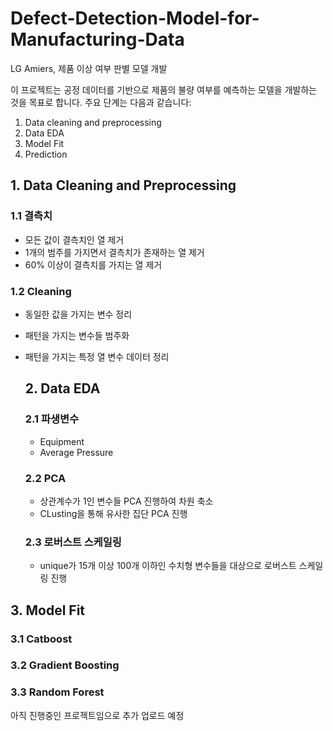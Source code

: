 # Defect-Detection-Model-for-Manufacturing-Data
LG Amiers, 제품 이상 여부 판별  모델 개발

이 프로젝트는 공정 데이터를 기반으로 제품의 불량 여부를 예측하는 모델을 개발하는 것을 목표로 합니다. 
주요 단계는 다음과 같습니다:

1. Data cleaning and preprocessing
2. Data EDA
3. Model Fit
4. Prediction

## **1. Data Cleaning and Preprocessing**
### 1.1 결측치 
- 모든 값이 결측치인 열 제거
- 1개의 범주를 가지면서 결측치가 존재하는 열 제거
- 60% 이상이 결측치를 가지는 열 제거
  
### 1.2 Cleaning
- 동일한 값을 가지는 변수 정리
- 패턴을 가지는 변수들 범주화
- 패턴을 가지는 특정 열 변수 데이터 정리

  ## **2. Data EDA**
  ### 2.1 파생변수
  - Equipment
  - Average Pressure

  ### 2.2 PCA
  - 상관계수가 1인 변수들 PCA 진행하여 차원 축소
  - CLusting을 통해 유사한 집단 PCA 진행

  ### 2.3 로버스트 스케일링
  - unique가 15개 이상 100개 이하인 수치형 변수들을 대상으로 로버스트 스케일링 진행

## **3. Model Fit**
  ### 3.1 Catboost 
  ### 3.2 Gradient Boosting
  ### 3.3 Random Forest 

아직 진행중인 프로젝트임으로 추가 업로드 예정 
